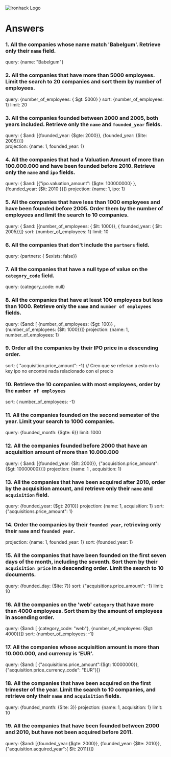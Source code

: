![Ironhack Logo](https://i.imgur.com/1QgrNNw.png)

# Answers

### 1. All the companies whose name match 'Babelgum'. Retrieve only their `name` field.

query: {name: "Babelgum"}

### 2. All the companies that have more than 5000 employees. Limit the search to 20 companies and sort them by **number of employees**.

query: {number_of_employees: { $gt: 5000} }
sort: {number_of_employees: 1}
limit: 20

### 3. All the companies founded between 2000 and 2005, both years included. Retrieve only the `name` and `founded_year` fields.

<!-- Your Code Goes Here -->
query: { $and: [{founded_year: {$gte: 2000}}, {founded_year: {$lte: 2005}}]}     
projection: {name: 1, founded_year: 1}

### 4. All the companies that had a Valuation Amount of more than 100.000.000 and have been founded before 2010. Retrieve only the `name` and `ipo` fields.

query: { $and: [{"ipo.valuation_amount": {$gte: 100000000} }, {founded_year: {$lt: 2010 }}]}
projection: {name: 1, ipo: 1} 


### 5. All the companies that have less than 1000 employees and have been founded before 2005. Order them by the number of employees and limit the search to 10 companies.

query: { $and: [{number_of_employees: { $lt: 1000}}, { founded_year: { $lt: 2005}}]}
sort: {number_of_employees: 1}
limit: 10

### 6. All the companies that don't include the `partners` field.

query: {partners: { $exists: false}}

### 7. All the companies that have a null type of value on the `category_code` field.

query: {category_code: null}

### 8. All the companies that have at least 100 employees but less than 1000. Retrieve only the `name` and `number of employees` fields.

query: {$and: [ {number_of_employees: {$gt: 100}} , {number_of_employees: {$lt: 1000}}]}
projection: {name: 1, number_of_employees: 1}


### 9. Order all the companies by their IPO price in a descending order.


sort: { "acquisition.price_amount": -1} // Creo que se referían a esto en la key ipo no encontré nada relacionado con el precio


### 10. Retrieve the 10 companies with most employees, order by the `number of employees`


sort: { number_of_employees: -1}


### 11. All the companies founded on the second semester of the year. Limit your search to 1000 companies.

query: {founded_month: {$gte: 6}}
limit: 1000

### 12. All the companies founded before 2000 that have an acquisition amount of more than 10.000.000
query: { $and: [{founded_year: {$lt: 2000}}, {"acquisition.price_amount": {$gt: 10000000}}]}
projection: {name: 1 , acquisition: 1}

### 13. All the companies that have been acquired after 2010, order by the acquisition amount, and retrieve only their `name` and `acquisition` field.

query: {founded_year: {$gt: 2010}}
projection: {name: 1, acquisition: 1}
sort: {"acquisitions.price_amount": 1}


### 14. Order the companies by their `founded year`, retrieving only their `name` and `founded year`.


projection:  {name: 1, founded_year: 1}
sort: {founded_year: 1}



### 15. All the companies that have been founded on the first seven days of the month, including the seventh. Sort them by their `acquisition price` in a descending order. Limit the search to 10 documents.

query: {founded_day: {$lte: 7}}
sort: {"acquisitions.price_amount": -1}
limit: 10

### 16. All the companies on the 'web' `category` that have more than 4000 employees. Sort them by the amount of employees in ascending order.

query: {$and: [ {category_code: "web"}, {number_of_employees: {$gt: 4000}}]}
sort: {number_of_employees: -1}


### 17. All the companies whose acquisition amount is more than 10.000.000, and currency is 'EUR'.
query: {$and: [ {"acquisitions.price_amount":{$gt: 10000000}}, {"acquisition.price_currency_code": "EUR"}]}


### 18. All the companies that have been acquired on the first trimester of the year. Limit the search to 10 companies, and retrieve only their `name` and `acquisition` fields.

query: {founded_month: {$lte: 3}}
projection: {name: 1, acquisition: 1}
limit: 10

### 19. All the companies that have been founded between 2000 and 2010, but have not been acquired before 2011.
query: {$and: [{founded_year:{$gte: 2000}}, {founded_year: {$lte: 2010}}, {"acquisition.acquired_year":{ $lt: 2011}}]}
